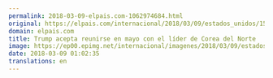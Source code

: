 ```yaml
---
permalink: 2018-03-09-elpais.com-1062974684.html
original: https://elpais.com/internacional/2018/03/09/estados_unidos/1520552645_644417.html#?ref=rss&format=simple&link=link
domain: elpais.com
title: Trump acepta reunirse en mayo con el líder de Corea del Norte
image: https://ep00.epimg.net/internacional/imagenes/2018/03/09/estados_unidos/1520552645_644417_1520553185_rrss_normal.jpg
date: 2018-03-09 01:02:35
translations: en
---
```


